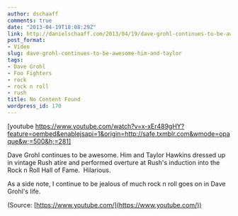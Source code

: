 ```yaml
---
author: dschaaff
comments: true
date: "2013-04-19T18:08:29Z"
link: http://danielschaaff.com/2013/04/19/dave-grohl-continues-to-be-awesome-him-and-taylor/
post_format:
- Video
slug: dave-grohl-continues-to-be-awesome-him-and-taylor
tags:
- Dave Grohl
- Foo Fighters
- rock
- rock n roll
- rush
title: No Content Found
wordpress_id: 170
---
```


[youtube https://www.youtube.com/watch?v=x-xEr489gHY?feature=oembed&enablejsapi=1&origin=http://safe.txmblr.com&wmode=opaque&w;=500&h;=281]


Dave Grohl continues to be awesome. Him and Taylor Hawkins dressed up in vintage Rush atire and performed overture at Rush's induction into the Rock n Roll Hall of Fame.  Hilarious.  





As a side note, I continue to be jealous of much rock n roll goes on in Dave Grohl's life.

(Source: [https://www.youtube.com/](https://www.youtube.com/))
